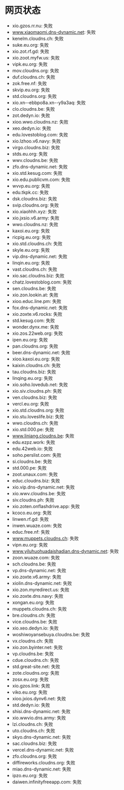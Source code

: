 # 网页状态
- xio.gzos.rr.nu: 失败
- www.xiaomaomi.dns-dynamic.net: 失败
- kenelm.cloudns.ch: 失败
- suke.eu.org: 失败
- xio.zot.rf.gd: 失败
- xio.zoot.myfw.us: 失败
- vipk.eu.org: 失败
- mov.cloudns.org: 失败
- duf.cloudns.ch: 失败
- zok.free.nf: 失败
- skvip.eu.org: 失败
- std.cloudns.org: 失败
- xio.xn--ebbpo8a.xn--y9a3aq: 失败
- clo.cloudns.be: 失败
- zot.dedyn.io: 失败
- xioo.wwo.cloudns.nz: 失败
- xeo.dedyn.io: 失败
- edu.lovestoblog.com: 失败
- xio.lzhoo.v6.navy: 失败
- virgo.cloudns.biz: 失败
- stds.eu.org: 失败
- wwv.cloudns.be: 失败
- zfo.dns-dynamic.net: 失败
- xio.std.kesug.com: 失败
- xio.edu.publicvm.com: 失败
- wvvp.eu.org: 失败
- edu.tkpk.cc: 失败
- dsk.cloudns.biz: 失败
- svip.cloudns.org: 失败
- xio.xiaohhh.xyz: 失败
- xio.jxsio.v6.army: 失败
- wwo.cloudns.nz: 失败
- kaxoi.eu.org: 失败
- ricpig.eu.org: 失败
- xio.std.cloudns.ch: 失败
- skyle.eu.org: 失败
- vip.dns-dynamic.net: 失败
- linqin.eu.org: 失败
- vast.cloudns.ch: 失败
- xio.sac.cloudns.biz: 失败
- chatz.lovestoblog.com: 失败
- sen.cloudns.be: 失败
- xio.zon.lookin.at: 失败
- xioo.educ.line.pm: 失败
- fox.dns-dynamic.net: 失败
- xio.zoxte.v6.rocks: 失败
- std.kesug.com: 失败
- wonder.dynx.me: 失败
- xio.zos.22web.org: 失败
- ipen.eu.org: 失败
- pan.cloudns.org: 失败
- beer.dns-dynamic.net: 失败
- xioo.kaxoi.eu.org: 失败
- kaixin.cloudns.ch: 失败
- tau.cloudns.biz: 失败
- linqing.eu.org: 失败
- xio.soho.lovedub.net: 失败
- xio.siv.cloudns.ph: 失败
- ven.cloudns.biz: 失败
- vercl.eu.org: 失败
- xio.std.cloudns.org: 失败
- xio.stu.loveslife.biz: 失败
- wwo.cloudns.ch: 失败
- xio.std.000.pe: 失败
- www.liniang.cloudns.be: 失败
- edu.ezpz.work: 失败
- edu.42web.io: 失败
- soho.perslist.com: 失败
- si.cloudns.be: 失败
- std.000.pe: 失败
- zoot.unaux.com: 失败
- educ.cloudns.biz: 失败
- xio.vip.dns-dynamic.net: 失败
- xio.wwv.cloudns.be: 失败
- siv.cloudns.ph: 失败
- xio.zoten.onflashdrive.app: 失败
- kcoco.eu.org: 失败
- linwen.rf.gd: 失败
- inwen.wuaze.com: 失败
- educ.free.nf: 失败
- www.muppets.cloudns.ch: 失败
- vipn.eu.org: 失败
- www.yiluhuohuadaishadian.dns-dynamic.net: 失败
- zoon.wuaze.com: 失败
- sch.cloudns.be: 失败
- vp.dns-dynamic.net: 失败
- xio.zoxte.v6.army: 失败
- xiolin.dns-dynamic.net: 失败
- xio.zon.myredirect.us: 失败
- xio.zoxte.dns.navy: 失败
- xongan.eu.org: 失败
- muppets.cloudns.ch: 失败
- bre.cloudns.ch: 失败
- vice.cloudns.be: 失败
- xio.xeo.dedyn.io: 失败
- woshiwoyansebuya.cloudns.be: 失败
- vx.cloudns.ch: 失败
- xio.zon.byinter.net: 失败
- vp.cloudns.be: 失败
- cdue.cloudns.ch: 失败
- std.great-site.net: 失败
- zote.cloudns.org: 失败
- zosx.eu.org: 失败
- xio.gzos.link: 失败
- viko.eu.org: 失败
- xioo.jxios.dynv6.net: 失败
- std.dedyn.io: 失败
- shisi.dns-dynamic.net: 失败
- xio.wwvio.dns.army: 失败
- lzi.cloudns.ch: 失败
- uto.cloudns.ch: 失败
- skyo.dns-dynamic.net: 失败
- sac.cloudns.biz: 失败
- vercel.dns-dynamic.net: 失败
- zfo.cloudns.org: 失败
- diffireworks.cloudns.org: 失败
- miao.dns-dynamic.net: 失败
- ipzo.eu.org: 失败
- daiwen.infinityfreeapp.com: 失败
